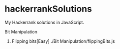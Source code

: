 # hackerrankSolutions
My Hackerrank solutions in JavaScript. 

Bit Manipulation 

1) Flipping bits[Easy]                            ./Bit Manipulation/flippingBits.js
